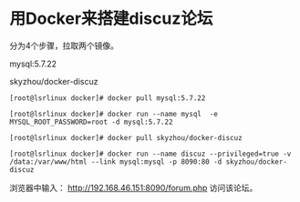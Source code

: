 # 用Docker来搭建discuz论坛

分为4个步骤，拉取两个镜像。

mysql:5.7.22

skyzhou/docker-discuz

``` 
[root@lsrlinux docker]# docker pull mysql:5.7.22

[root@lsrlinux docker]# docker run --name mysql  -e MYSQL_ROOT_PASSWORD=root -d mysql:5.7.22

[root@lsrlinux docker]# docker pull skyzhou/docker-discuz

[root@lsrlinux docker]# docker run --name discuz --privileged=true -v /data:/var/www/html --link mysql:mysql -p 8090:80 -d skyzhou/docker-discuz
```

浏览器中输入：
http://192.168.46.151:8090/forum.php 访问该论坛。